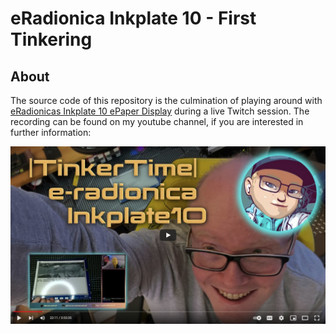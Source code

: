 # eRadionica Inkplate 10 - First Tinkering

## About

The source code of this repository is the culmination of playing around with
[eRadionicas Inkplate 10 ePaper Display]() during a live Twitch session. The
recording can be found on my youtube channel, if you are interested in further
information:

[![Join me during my development](share/youtube_link.jpg)](https://www.youtube.com/watch?v=LGoTi9iqgDI&lc=Ugwg0O2OZkgPSSAaBVV4AaABAg)

